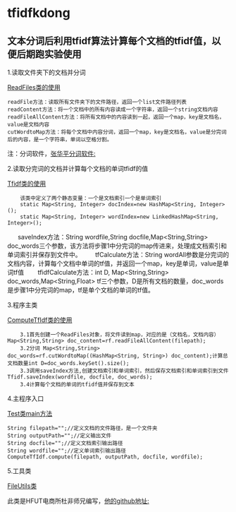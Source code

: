# tfidfkdong

## 文本分词后利用tfidf算法计算每个文档的tfidf值，以便后期跑实验使用

1.读取文件夹下的文档并分词

[ReadFiles类的使用](https://github.com/xudongMk/tfidfkdong/blob/master/textRankdong/src/xudong/ReadFiles.java)

    readFile方法：读取所有文件夹下的文件路径，返回一个list文件路径列表
    readContent方法：将一个文档中的所有内容读成一个字符串，返回一个string文档内容
    readFileAllContent方法：将所有文档中的内容读到一起，返回一个map，key是文档名，value是文档内容
    cutWordtoMap方法：将每个文档中内容分词，返回一个map，key是文档名，value是分完词后的内容，是一个字符串，单词以空格分割。
    
注：分词软件，[张华平分词软件:](http://ictclas.nlpir.org/downloads) 

2.读取分完词的文档并计算每个文档的单词tfidf的值

[Tfidf类的使用](https://github.com/xudongMk/tfidfkdong/blob/master/textRankdong/src/xudong/Tfidf.java)

        该类中定义了两个静态变量：一个是文档索引一个是单词索引
        static Map<String, Integer> docIndex=new HashMap<String, Integer>();
        static Map<String, Integer> wordIndex=new LinkedHashMap<String, Integer>();        
        saveIndex方法：String wordfile,String docfile,Map<String,String> doc_words三个参数，该方法将步骤1中分完词的map传进来，处理成文档索引和单词索引并保存到文件中。
        tfCalculate方法：String wordAll参数是分完词的文档内容，计算每个文档中单词的tf值，并返回一个map，key是单词，value是单词tf值
        tfidfCalculate方法：int D, Map<String,String> doc_words,Map<String,Float> tf三个参数，D是所有文档的数量，doc_words是步骤1中分完词的map，tf是单个文档的单词的tf值。
        
3.程序主类

[ComputeTfIdf类的使用](https://github.com/xudongMk/tfidfkdong/blob/master/textRankdong/src/xudong/ComputeTfIdf.java)

        3.1首先创建一个ReadFiles对象，将文件读到map，对应的是（文档名，文档内容）Map<String,String> doc_content=rf.readFileAllContent(filepath);
        3.2分词 Map<String,String> doc_words=rf.cutWordtoMap((HashMap<String, String>) doc_content);计算总文档数量int D=doc_words.keySet().size();
        3.3调用saveIndex方法,创建文档索引和单词索引，然后保存文档索引和单词索引到文件 Tfidf.saveIndex(wordfile, docfile, doc_words);
        3.4计算每个文档的单词的tfidf值并保存到文本
        
4.主程序入口

[Test类main方法](https://github.com/xudongMk/tfidfkdong/blob/master/textRankdong/src/xudong/Test.java)

    String filepath="";//定义文档的文件路径，是一个文件夹
    String outputPath="";//定义输出文件
    String docfile="";//定义文档索引输出路径
    String wordfile="";//定义单词索引输出路径
    ComputeTfIdf.compute(filepath, outputPath, docfile, wordfile);



5.工具类

[FileUtils类](https://github.com/xudongMk/tfidfkdong/blob/master/textRankdong/src/xudong/FileUtils.java)

此类是HFUT电商所杜非师兄编写，[他的github地址:](https://github.com/df19900725)

